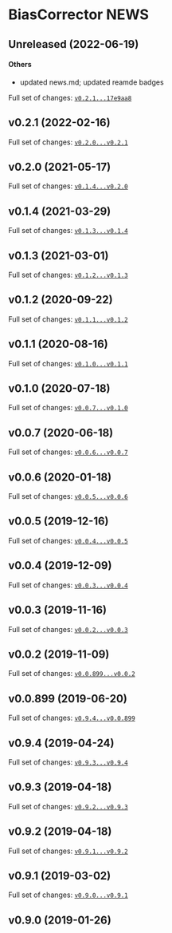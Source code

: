 # BiasCorrector NEWS

## Unreleased (2022-06-19)

#### Others

* updated news.md; updated reamde badges

Full set of changes: [`v0.2.1...17e9aa8`](https://github.com/kapsner/BiasCorrector/compare/v0.2.1...17e9aa8)

## v0.2.1 (2022-02-16)


Full set of changes: [`v0.2.0...v0.2.1`](https://github.com/kapsner/BiasCorrector/compare/v0.2.0...v0.2.1)

## v0.2.0 (2021-05-17)


Full set of changes: [`v0.1.4...v0.2.0`](https://github.com/kapsner/BiasCorrector/compare/v0.1.4...v0.2.0)

## v0.1.4 (2021-03-29)


Full set of changes: [`v0.1.3...v0.1.4`](https://github.com/kapsner/BiasCorrector/compare/v0.1.3...v0.1.4)

## v0.1.3 (2021-03-01)


Full set of changes: [`v0.1.2...v0.1.3`](https://github.com/kapsner/BiasCorrector/compare/v0.1.2...v0.1.3)

## v0.1.2 (2020-09-22)


Full set of changes: [`v0.1.1...v0.1.2`](https://github.com/kapsner/BiasCorrector/compare/v0.1.1...v0.1.2)

## v0.1.1 (2020-08-16)


Full set of changes: [`v0.1.0...v0.1.1`](https://github.com/kapsner/BiasCorrector/compare/v0.1.0...v0.1.1)

## v0.1.0 (2020-07-18)


Full set of changes: [`v0.0.7...v0.1.0`](https://github.com/kapsner/BiasCorrector/compare/v0.0.7...v0.1.0)

## v0.0.7 (2020-06-18)


Full set of changes: [`v0.0.6...v0.0.7`](https://github.com/kapsner/BiasCorrector/compare/v0.0.6...v0.0.7)

## v0.0.6 (2020-01-18)


Full set of changes: [`v0.0.5...v0.0.6`](https://github.com/kapsner/BiasCorrector/compare/v0.0.5...v0.0.6)

## v0.0.5 (2019-12-16)


Full set of changes: [`v0.0.4...v0.0.5`](https://github.com/kapsner/BiasCorrector/compare/v0.0.4...v0.0.5)

## v0.0.4 (2019-12-09)


Full set of changes: [`v0.0.3...v0.0.4`](https://github.com/kapsner/BiasCorrector/compare/v0.0.3...v0.0.4)

## v0.0.3 (2019-11-16)


Full set of changes: [`v0.0.2...v0.0.3`](https://github.com/kapsner/BiasCorrector/compare/v0.0.2...v0.0.3)

## v0.0.2 (2019-11-09)


Full set of changes: [`v0.0.899...v0.0.2`](https://github.com/kapsner/BiasCorrector/compare/v0.0.899...v0.0.2)

## v0.0.899 (2019-06-20)


Full set of changes: [`v0.9.4...v0.0.899`](https://github.com/kapsner/BiasCorrector/compare/v0.9.4...v0.0.899)

## v0.9.4 (2019-04-24)


Full set of changes: [`v0.9.3...v0.9.4`](https://github.com/kapsner/BiasCorrector/compare/v0.9.3...v0.9.4)

## v0.9.3 (2019-04-18)


Full set of changes: [`v0.9.2...v0.9.3`](https://github.com/kapsner/BiasCorrector/compare/v0.9.2...v0.9.3)

## v0.9.2 (2019-04-18)


Full set of changes: [`v0.9.1...v0.9.2`](https://github.com/kapsner/BiasCorrector/compare/v0.9.1...v0.9.2)

## v0.9.1 (2019-03-02)


Full set of changes: [`v0.9.0...v0.9.1`](https://github.com/kapsner/BiasCorrector/compare/v0.9.0...v0.9.1)

## v0.9.0 (2019-01-26)

